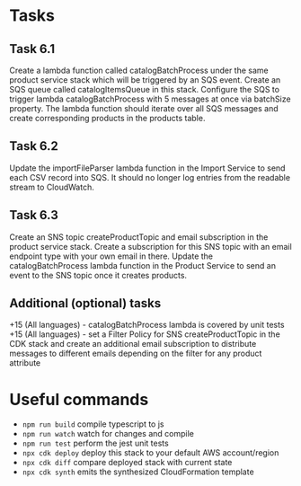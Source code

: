 # Tasks

## Task 6.1
Create a lambda function called catalogBatchProcess under the same product service stack which will be triggered by an SQS event.
Create an SQS queue called catalogItemsQueue in this stack.
Configure the SQS to trigger lambda catalogBatchProcess with 5 messages at once via batchSize property.
The lambda function should iterate over all SQS messages and create corresponding products in the products table.

## Task 6.2
Update the importFileParser lambda function in the Import Service to send each CSV record into SQS.
It should no longer log entries from the readable stream to CloudWatch.

## Task 6.3 
Create an SNS topic createProductTopic and email subscription in the product service stack.
Create a subscription for this SNS topic with an email endpoint type with your own email in there.
Update the catalogBatchProcess lambda function in the Product Service to send an event to the SNS topic once it creates products.

## Additional (optional) tasks 
+15 (All languages) - catalogBatchProcess lambda is covered by unit tests
+15 (All languages) - set a Filter Policy for SNS createProductTopic in the CDK stack and create an additional email subscription to distribute messages to different emails depending on the filter for any product attribute


# Useful commands

* `npm run build`   compile typescript to js
* `npm run watch`   watch for changes and compile
* `npm run test`    perform the jest unit tests
* `npx cdk deploy`  deploy this stack to your default AWS account/region
* `npx cdk diff`    compare deployed stack with current state
* `npx cdk synth`   emits the synthesized CloudFormation template
